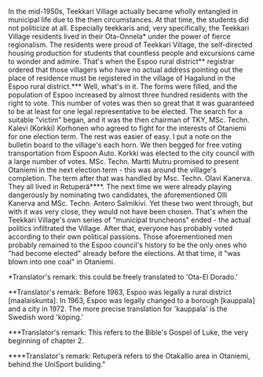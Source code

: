 
In the mid-1950s, Teekkari Village actually became wholly entangled in municipal life due to the then circumstances. At that time, the students did not politicize at all. Especially teekkaris and, very specifically, the Teekkari Village residents lived in their Ota-Onnela\* under the power of fierce regionalism. The residents were proud of Teekkari Village, the self-directed housing production for students that countless people and excursions came to wonder and admire. That's when the Espoo rural district\*\* registrar ordered that those villagers who have no actual address pointing out the place of residence must be registered in the village of Hagalund in the Espoo rural district.\*\*\* Well, what's in it. The forms were filled, and the population of Espoo increased by almost three hundred residents with the right to vote. This number of votes was then so great that it was guaranteed to be at least for one legal representative to be elected. The search for a suitable "victim" began, and it was the then chairman of TKY, MSc. Techn. Kalevi (Korkki) Korhonen who agreed to fight for the interests of Otaniemi for one election term. The rest was easier of easy. I put a note on the bulletin board to the village's each horn. We then begged for free voting transportation from Espoon Auto. Korkki was elected to the city council with a large number of votes. MSc. Techn. Martti Mutru promised to present Otaniemi in the next election term - this was around the village's completion. The term after that was handled by Msc. Techn. Olavi Kanerva. They all lived in Retuperä\*\*\*\*. The next time we were already playing dangerously by nominating two candidates, the aforementioned Olli Kanerva and MSc. Techn. Antero Salmikivi. Yet these two went through, but with it was very close, they would not have been chosen. That's when the Teekkari Village's own series of "municipal truncheons" ended - the actual politics infiltrated the Village. After that, everyone has probably voted according to their own political passions. Those aforementioned men probably remained to the Espoo council's history to be the only ones who "had become elected" already before the elections. At that time, it "was blown into one coal" in Otaniemi.

\*Translator's remark: this could be freely translated to 'Ota-El Dorado.'

\*\*Translator's remark: Before 1963, Espoo was legally a rural district [maalaiskunta]. In 1963, Espoo was legally changed to a borough [kauppala] and a city in 1972. The more precise translation for 'kauppala' is the Swedish word 'köping.'

\*\*\*Translator's remark: This refers to the Bible's Gospel of Luke, the very beginning of chapter 2.

\*\*\*\*Translator's remark: Retuperä refers to the Otakallio area in Otaniemi, behind the UniSport building."